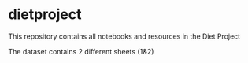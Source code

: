 # dietproject
This repository contains all notebooks and resources in the Diet Project

The dataset contains 2 different sheets (1&2)
